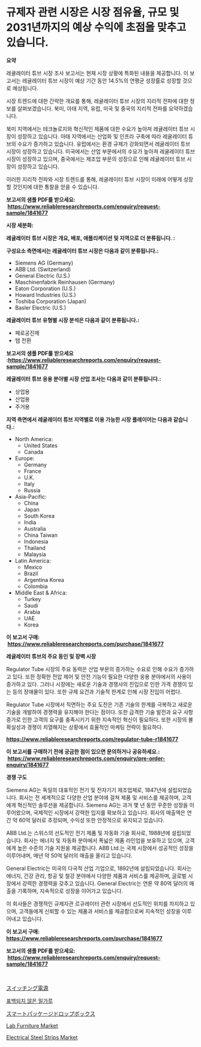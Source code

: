 <p><h1>규제자 관련 시장은 시장 점유율, 규모 및 2031년까지의 예상 수익에 초점을 맞추고 있습니다.</h1></p><p><strong>요약</strong></p>
<p><p>레귤레이터 튜브 시장 조사 보고서는 현재 시장 상황에 특화된 내용을 제공합니다. 이 보고서는 레귤레이터 튜브 시장이 예상 기간 동안 14.5%의 연평균 성장률로 성장할 것으로 예상됩니다.</p><p>시장 트렌드에 대한 간략한 개요를 통해, 레귤레이터 튜브 시장의 지리적 전파에 대한 정보를 살펴보겠습니다. 북미, 아태 지역, 유럽, 미국 및 중국의 지리적 전파를 요약하겠습니다.</p><p>북미 지역에서는 테크놀로지와 혁신적인 제품에 대한 수요가 높아져 레귤레이터 튜브 시장이 성장하고 있습니다. 아태 지역에서는 산업화 및 인프라 구축에 따라 레귤레이터 튜브의 수요가 증가하고 있습니다. 유럽에서는 환경 규제가 강화되면서 레귤레이터 튜브 시장이 성장하고 있습니다. 미국에서는 산업 부문에서의 수요가 높아져 레귤레이터 튜브 시장이 성장하고 있으며, 중국에서는 제조업 부문의 성장으로 인해 레귤레이터 튜브 시장이 성장하고 있습니다.</p><p>이러한 지리적 전파와 시장 트렌드를 통해, 레귤레이터 튜브 시장이 미래에 어떻게 성장할 것인지에 대한 통찰을 얻을 수 있습니다.</p></p>
<p><strong>보고서의 샘플 PDF를 받으세요: &nbsp;<a href="https://www.reliableresearchreports.com/enquiry/request-sample/1841677">https://www.reliableresearchreports.com/enquiry/request-sample/1841677</a></strong></p>
<p><strong>시장 세분화:</strong></p>
<p><strong> 레귤레이터 튜브 시장은 개요, 배포, 애플리케이션 및 지역으로 더 분류됩니다. :</strong></p>
<p><strong>구성요소 측면에서는 레귤레이터 튜브 시장은 다음과 같이 분류됩니다.:</strong></p>
<p><ul><li>Siemens AG (Germany)</li><li>ABB Ltd. (Switzerland)</li><li>General Electric (U.S.)</li><li>Maschinenfabrik Reinhausen (Germany)</li><li>Eaton Corporation (U.S.)</li><li>Howard Industries (U.S.)</li><li>Toshiba Corporation (Japan)</li><li>Basler Electric (U.S.)</li></ul></p>
<p><strong> 레귤레이터 튜브 유형별 시장 분석은 다음과 같이 분류됩니다.:</strong></p>
<p><ul><li>페로공진제</li><li>탭 전환</li></ul></p>
<p><strong>보고서의 샘플 PDF를 받으세요 :<a href="https://www.reliableresearchreports.com/enquiry/request-sample/1841677">https://www.reliableresearchreports.com/enquiry/request-sample/1841677</a></strong></p>
<p><strong> 레귤레이터 튜브 응용 분야별 시장 산업 조사는 다음과 같이 분류됩니다.:</strong></p>
<p><ul><li>상업용</li><li>산업용</li><li>주거용</li></ul></p>
<p><strong>지역 측면에서 레귤레이터 튜브 지역별로 이용 가능한 시장 플레이어는 다음과 같습니다.:</strong></p>
<p><ul>
    <li>
        North America:
        <ul>
            <li>United States</li>
            <li>Canada</li>
        </ul>
    </li>
    <li>
        Europe:
        <ul>
            <li>Germany</li>
            <li>France</li>
            <li>U.K.</li>
            <li>Italy</li>
            <li>Russia</li>
        </ul>
    </li>
    <li>
        Asia-Pacific:
        <ul>
            <li>China</li>
            <li>Japan</li>
            <li>South Korea</li>
            <li>India</li>
            <li>Australia</li>
            <li>China Taiwan</li>
            <li>Indonesia</li>
            <li>Thailand</li>
            <li>Malaysia</li>
        </ul>
    </li>
    <li>
        Latin America:
        <ul>
            <li>Mexico</li>
            <li>Brazil</li>
            <li>Argentina Korea</li>
            <li>Colombia</li>
        </ul>
    </li>
    <li>
        Middle East & Africa:
        <ul>
            <li>Turkey</li>
            <li>Saudi</li>
            <li>Arabia</li>
            <li>UAE</li>
            <li>Korea</li>
        </ul>
    </li>
    </ul></p>
<p><strong>이 보고서 구매: &nbsp;<a href="https://www.reliableresearchreports.com/purchase/1841677">https://www.reliableresearchreports.com/purchase/1841677</a></strong></p>
<p><strong>레귤레이터 튜브의 주요 동인 및 장벽 시장</strong></p>
<p><p>Regulator Tube 시장의 주요 동력은 산업 부문의 증가하는 수요로 인해 수요가 증가하고 있다. 또한 정확한 전압 제어 및 안전 기능이 필요한 다양한 응용 분야에서의 사용이 증가하고 있다. 그러나 시장에는 새로운 기술과 경쟁사의 진입으로 인한 가격 경쟁이 있는 등의 장애물이 있다. 또한 규제 요건과 기술적 한계로 인해 시장 진입이 어렵다.</p><p>Regulator Tube 시장에서 직면하는 주요 도전은 기존 기술의 한계를 극복하고 새로운 기술을 개발하여 경쟁력을 유지해야 한다는 점이다. 또한 급격한 기술 발전과 요구 사항 증가로 인한 고객의 요구를 충족시키기 위한 지속적인 혁신이 필요하다. 또한 시장의 불확실성과 경쟁이 치열해지는 상황에서 효율적인 마케팅 전략이 필요하다.</p></p>
<p><strong><a href="https://www.reliableresearchreports.com/regulator-tube-r1841677">https://www.reliableresearchreports.com/regulator-tube-r1841677</a></strong></p>
<p><strong>이 보고서를 구매하기 전에 궁금한 점이 있으면 문의하거나 공유하세요.: &nbsp;<a href="https://www.reliableresearchreports.com/enquiry/pre-order-enquiry/1841677">https://www.reliableresearchreports.com/enquiry/pre-order-enquiry/1841677</a></strong></p>
<p><strong>경쟁 구도</strong></p>
<p><p>Siemens AG는 독일의 대표적인 전기 및 전자기기 제조업체로, 1847년에 설립되었습니다. 회사는 전 세계적으로 다양한 산업 분야에 걸쳐 제품 및 서비스를 제공하며, 고객에게 혁신적인 솔루션을 제공합니다. Siemens AG는 과거 몇 년 동안 꾸준한 성장을 이루어왔으며, 국제적인 시장에서 강력한 입지를 확보하고 있습니다. 회사의 매출액은 연간 약 60억 달러로 추정되며, 수익성 또한 안정적으로 유지되고 있습니다.</p><p>ABB Ltd.는 스위스의 선도적인 전기 제품 및 자동화 기술 회사로, 1988년에 설립되었습니다. 회사는 에너지 및 자동화 분야에서 폭넓은 제품 라인업을 보유하고 있으며, 고객에게 높은 수준의 기술 지원을 제공합니다. ABB Ltd.는 국제 시장에서 성공적인 성장을 이루어내며, 매년 약 50억 달러의 매출을 올리고 있습니다.</p><p>General Electric는 미국의 다국적 산업 기업으로, 1892년에 설립되었습니다. 회사는 에너지, 건강 관리, 항공 및 철강 분야에서 다양한 제품과 서비스를 제공하며, 글로벌 시장에서 강력한 경쟁력을 갖추고 있습니다. General Electric는 연론 약 80억 달러의 매출을 기록하며, 지속적으로 성장을 이어가고 있습니다.</p><p>이 회사들은 경쟁적인 규제자관 르규레이터 관련 시장에서 선도적인 위치를 차지하고 있으며, 고객들에게 신뢰할 수 있는 제품과 서비스를 제공함으로써 지속적인 성장을 이루어내고 있습니다.</p></p>
<p><strong>이 보고서 구매: &nbsp; <a href="https://www.reliableresearchreports.com/purchase/1841677">https://www.reliableresearchreports.com/purchase/1841677</a></strong></p>
<p><strong>보고서의 샘플 PDF를 받으세요: &nbsp;<a href="https://www.reliableresearchreports.com/enquiry/request-sample/1841677">https://www.reliableresearchreports.com/enquiry/request-sample/1841677</a></strong><strong></strong></p>
<p>&nbsp;</p>
<p><p><a href="https://github.com/mreklxf44233/Market-Research-Report-List-1/blob/main/721686224755.md">スイッチング電源</a></p><p><a href="https://medium.com/@sophieinleeds/2024%EB%85%84%EB%B6%80%ED%84%B0-2031%EB%85%84%EA%B9%8C%EC%A7%80%EC%9D%98-%EA%B8%B0%EA%B0%84%EC%97%90-%EB%8C%80%ED%95%9C-%EB%AC%B4%EC%97%BC%EC%A0%9C-%ED%8C%8C%EC%9A%B4%EB%93%9C-flour-%EC%8B%9C%EC%9E%A5-%EB%B6%84%EC%84%9D-%EB%B0%8F-%EA%B7%9C%EB%AA%A8-%EC%98%88%EC%B8%A1-32e704173588">표백되지 않은 밀가루</a></p><p><a href="https://medium.com/@alliegrater55/%E3%82%B9%E3%83%9E%E3%83%BC%E3%83%88%E3%83%91%E3%83%83%E3%82%B1%E3%83%BC%E3%82%B8%E3%83%89%E3%83%AD%E3%83%83%E3%83%97%E3%83%9C%E3%83%83%E3%82%AF%E3%82%B9%E5%B8%82%E5%A0%B4%E3%82%A4%E3%83%B3%E3%82%B5%E3%82%A4%E3%83%88-%E5%B8%82%E5%A0%B4%E3%83%88%E3%83%AC%E3%83%B3%E3%83%89-%E6%88%90%E9%95%B7-2024%E5%B9%B4%E3%81%8B%E3%82%892031%E5%B9%B4%E3%81%BE%E3%81%A7%E3%81%AE%E4%BA%88%E6%B8%AC-5fd6161d47b1">スマートパッケージドロップボックス</a></p><p><a href="https://github.com/angelajermaine/Market-Research-Report-List-2/blob/main/lab-furniture-market.md">Lab Furniture Market</a></p><p><a href="https://www.linkedin.com/pulse/electrical-steel-strips-market-size-furnishes-valuable-information-twgxc?trackingId=IyoEqDvoPmisO08yW%2BztQw%3D%3D">Electrical Steel Strips Market</a></p></p>